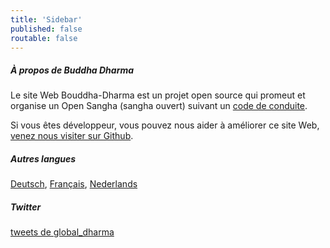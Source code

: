 ```yaml
---
title: 'Sidebar'
published: false
routable: false
---
```

##### À propos de Buddha Dharma

Le site Web Bouddha-Dharma est un projet open source qui promeut et organise un Open Sangha (sangha ouvert) suivant un [code de conduite](/code).

Si vous êtes développeur, vous pouvez nous aider à améliorer ce site Web, [venez nous visiter sur Github](https://github.com/buddha-dharma).

##### Autres langues

<a href="/de">Deutsch</a>, <a href="/fr">Français</a>, <a href="nl">Nederlands</a>

##### Twitter

<a class="twitter-timeline" data-width="500" data-height="600" data-theme="light" href="https://twitter.com/global_dharma?ref_src=twsrc%5Etfw"> tweets de global_dharma</a> <script async src="//platform.twitter.com/widgets.js" charset="utf-8"></script>

